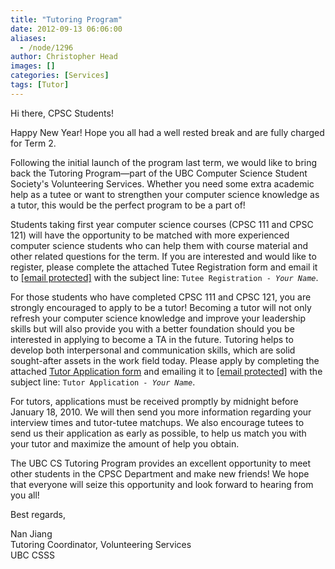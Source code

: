 ```yaml
---
title: "Tutoring Program"
date: 2012-09-13 06:06:00
aliases:
  - /node/1296
author: Christopher Head
images: []
categories: [Services]
tags: [Tutor]
---
```


<div class="field field-name-body field-type-text-with-summary field-label-hidden"><div class="field-items"><div class="field-item even"><p>Hi there, CPSC Students!</p>
<p>Happy New Year! Hope you all had a well rested break and are fully charged for Term 2.</p>
<p>Following the initial launch of the program last term, we would like to bring back the Tutoring Program&#x2014;part of the UBC Computer Science Student Society&apos;s Volunteering Services. Whether you need some extra academic help as a tutee or want to strengthen your computer science knowledge as a tutor, this would be the perfect program to be a part of!</p>
<p>Students taking first year computer science courses (CPSC 111 and CPSC 121) will have the opportunity to be matched with more experienced computer science students who can help them with course material and other related questions for the term. If you are interested and would like to register, please complete the attached Tutee Registration form and email it to <a href="/cdn-cgi/l/email-protection#245051504b5664504c41475146410a4745"><span class="__cf_email__" data-cfemail="91e5e4e5fee3d1e5f9f4f2e4f3f4bff2f0">[email&#xA0;protected]</span></a> with the subject line: <code>Tutee Registration - <var>Your Name</var></code>.</p>
<p>For those students who have completed CPSC 111 and CPSC 121, you are strongly encouraged to apply to be a tutor! Becoming a tutor will not only refresh your computer science knowledge and improve your leadership skills but will also provide you with a better foundation should you be interested in applying to become a TA in the future. Tutoring helps to develop both interpersonal and communication skills, which are solid sought-after assets in the work field today. Please apply by completing the attached <a href="/files/2009WT2%20Tutor%20Application.doc">Tutor Application form</a> and emailing it to <a href="/cdn-cgi/l/email-protection#ccb8b9b8a3be8cb8a4a9afb9aea9e2afad"><span class="__cf_email__" data-cfemail="641011100b1624100c01071106014a0705">[email&#xA0;protected]</span></a> with the subject line: <code>Tutor Application - <var>Your Name</var></code>.</p>
<p>For tutors, applications must be received promptly by midnight before January 18, 2010. We will then send you more information regarding your interview times and tutor-tutee matchups. We also encourage tutees to send us their application as early as possible, to help us match you with your tutor and maximize the amount of help you obtain.</p>
<p>The UBC CS Tutoring Program provides an excellent opportunity to meet other students in the CPSC Department and make new friends! We hope that everyone will seize this opportunity and look forward to hearing from you all!</p>
<p>Best regards,</p>
<p>Nan Jiang<br>
Tutoring Coordinator, Volunteering Services<br>
UBC CSSS</p>
</div></div></div>    <footer>
          </footer>
